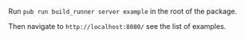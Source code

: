 Run `pub run build_runner server example` in the root of the package.

Then navigate to `http://localhost:8080/` see the list of examples.
